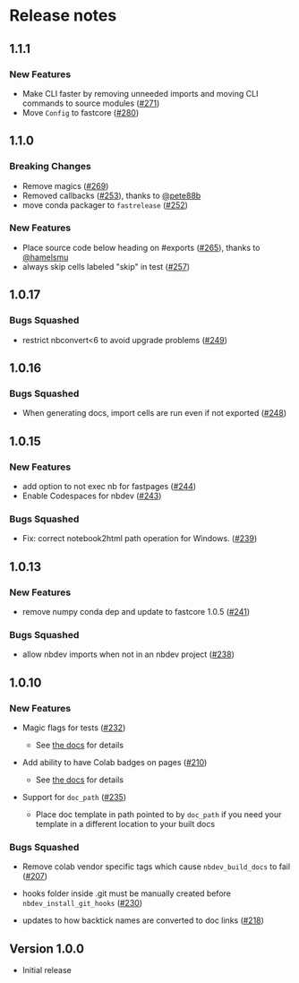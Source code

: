 # Release notes

<!-- do not remove -->

## 1.1.1

### New Features

- Make CLI faster by removing unneeded imports and moving CLI commands to source modules ([#271](https://github.com/fastai/nbdev/issues/271))
- Move `Config` to fastcore ([#280](https://github.com/fastai/nbdev/issues/280))

## 1.1.0
### Breaking Changes

- Remove magics ([#269](https://github.com/fastai/nbdev/issues/269))
- Removed callbacks ([#253](https://github.com/fastai/nbdev/pull/253)), thanks to [@pete88b](https://github.com/pete88b)
- move conda packager to `fastrelease` ([#252](https://github.com/fastai/nbdev/issues/252))

### New Features

- Place source code below heading on #exports ([#265](https://github.com/fastai/nbdev/pull/265)), thanks to [@hamelsmu](https://github.com/hamelsmu)
- always skip cells labeled "skip" in test ([#257](https://github.com/fastai/nbdev/issues/257))

## 1.0.17

### Bugs Squashed

- restrict nbconvert<6 to avoid upgrade problems ([#249](https://github.com/fastai/nbdev/issues/249))

## 1.0.16

### Bugs Squashed

- When generating docs, import cells are run even if not exported ([#248](https://github.com/fastai/nbdev/issues/248))

## 1.0.15

### New Features

- add option to not exec nb for fastpages ([#244](https://github.com/fastai/nbdev/issues/244))
- Enable Codespaces for nbdev ([#243](https://github.com/fastai/nbdev/issues/243))

### Bugs Squashed

- Fix: correct notebook2html path operation for Windows. ([#239](https://github.com/fastai/nbdev/issues/239))

## 1.0.13

### New Features

- remove numpy conda dep and update to fastcore 1.0.5 ([#241](https://github.com/fastai/nbdev/issues/241))

### Bugs Squashed

- allow nbdev imports when not in an nbdev project ([#238](https://github.com/fastai/nbdev/issues/238))

## 1.0.10

### New Features

- Magic flags for tests ([#232](https://github.com/fastai/nbdev/pull/232))
  - See [the docs](https://nbdev.fast.ai/magic_flags.html) for details

- Add ability to have Colab badges on pages ([#210](https://github.com/fastai/nbdev/pull/210))
  - See [the docs](https://nbdev.fast.ai/#Google-Colab-Badges) for details

- Support for `doc_path` ([#235](https://github.com/fastai/nbdev/pull/235))
  - Place doc template in path pointed to by `doc_path` if you need your template in a different location to your built docs

### Bugs Squashed

- Remove colab vendor specific tags which cause `nbdev_build_docs` to fail ([#207](https://github.com/fastai/nbdev/pull/207))

- hooks folder inside .git must be manually created before `nbdev_install_git_hooks` ([#230](https://github.com/fastai/nbdev/pull/230))

- updates to how backtick names are converted to doc links ([#218](https://github.com/fastai/nbdev/pull/218))

## Version 1.0.0

- Initial release

